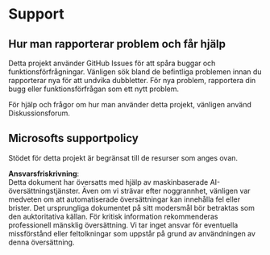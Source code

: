 # Support

## Hur man rapporterar problem och får hjälp  

Detta projekt använder GitHub Issues för att spåra buggar och funktionsförfrågningar. Vänligen sök bland de befintliga 
problemen innan du rapporterar nya för att undvika dubbletter. För nya problem, rapportera din bugg eller 
funktionsförfrågan som ett nytt problem.

För hjälp och frågor om hur man använder detta projekt, vänligen använd Diskussionsforum.

## Microsofts supportpolicy  

Stödet för detta projekt är begränsat till de resurser som anges ovan.

**Ansvarsfriskrivning**:  
Detta dokument har översatts med hjälp av maskinbaserade AI-översättningstjänster. Även om vi strävar efter noggrannhet, vänligen var medveten om att automatiserade översättningar kan innehålla fel eller brister. Det ursprungliga dokumentet på sitt modersmål bör betraktas som den auktoritativa källan. För kritisk information rekommenderas professionell mänsklig översättning. Vi tar inget ansvar för eventuella missförstånd eller feltolkningar som uppstår på grund av användningen av denna översättning.